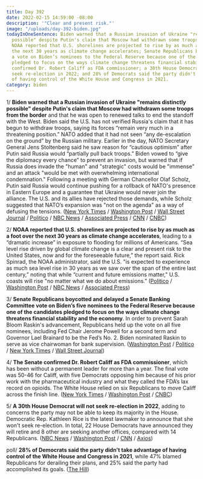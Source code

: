 ```yaml
---
title: Day 392
date: 2022-02-15 14:59:00 -08:00
description: '"Clear and present risk."'
image: "/uploads/day-392-biden.jpg"
todayInOneSentence: Biden warned that a Russian invasion of Ukraine "remains distinctly
  possible" despite Putin's claim that Moscow had withdrawn some troops from the border;
  NOAA reported that U.S. shorelines are projected to rise by as much as a foot over
  the next 30 years as climate change accelerates; Senate Republicans boycotted and
  a vote on Biden’s nominees to the Federal Reserve because one of the candidates
  pledged to focus on the ways climate change threatens financial stability; the Senate
  confirmed Dr. Robert Califf as FDA commissioner; a 30th House Democrat will not
  seek re-election in 2022; and 28% of Democrats said the party didn't take advantage
  of having control of the White House and Congress in 2021.
category: biden
---
```


1/ **Biden warned that a Russian invasion of Ukraine "remains distinctly possible" despite Putin's claim that Moscow had withdrawn some troops from the border** and that he was open to renewed talks to end the standoff with the West. Biden said the U.S. has not verified Russia's claim that it has begun to withdraw troops, saying its forces “remain very much in a threatening position.” NATO added that it had not seen “any de-escalation on the ground” by the Russian military. Earlier in the day, NATO Secretary General Jens Stoltenberg said he saw reason for “cautious optimism” after Putin said Russia would “partially pull back troops.” Biden vowed to “give the diplomacy every chance” to prevent an invasion, but warned that if Russia does invade the "human" and "strategic" costs would be "immense" and an attack "would be met with overwhelming international condemnation." Following a meeting with German Chancellor Olaf Scholz, Putin said Russia would continue pushing for a rollback of NATO's presence in Eastern Europe and a guarantee that Ukraine would never join the alliance. The U.S. and its allies have rejected those demands, while Scholz suggested that NATO’s expansion was "not on the agenda" as a way of defusing the tensions. ([New York Times](https://www.nytimes.com/live/2022/02/15/world/russia-ukraine-news) / [Washington Post](https://www.washingtonpost.com/world/2022/02/15/ukraine-russia-nato-putin-germany/) / [Wall Street Journal](https://www.wsj.com/articles/russia-says-some-troops-pulling-back-from-ukraine-border-but-exercises-continue-11644920006) / [Politico](https://www.politico.eu/article/nato-stoltenberg-de-escalation-ukraine-russia-moscow-military-exercises/) / [NBC News](https://www.nbcnews.com/politics/white-house/biden-make-remarks-growing-threat-russian-invasion-ukraine-rcna16335) / [Associated Press](https://apnews.com/article/russia-ukraine-russia-london-europe-moscow-b158645ccf222e05aede08e26b9f62c1) / [CNN](https://www.cnn.com/europe/live-news/ukraine-russia-news-02-15-22-intl) / [CNBC](https://www.cnbc.com/2022/02/15/ukraine-concerns-ease-on-report-of-partial-pullback-by-russian-troops.html))

2/ **NOAA reported that U.S. shorelines are projected to rise by as much as a foot over the next 30 years as climate change accelerates**, leading to a “dramatic increase” in exposure to flooding for millions of Americans. “Sea level rise driven by global climate change is a clear and present risk to the United States, now and for the foreseeable future,” the report said. Rick Spinrad, the NOAA administrator, said the U.S. "is expected to experience as much sea level rise in 30 years as we saw over the span of the entire last century,” noting that while “current and future emissions matter," U.S. coasts will rise "no matter what we do about emissions.” ([Politico](https://www.politico.com/news/2022/02/15/sea-rise-climate-change-2050-risk-to-u-s-00008944) / [Washington Post](https://www.washingtonpost.com/climate-environment/2022/02/15/sea-level-rise-2050-climate/) / [NBC News](https://www.nbcnews.com/science/science-news/us-sea-level-rise-accelerating-noaa-says-rcna16205) / [Associated Press](https://apnews.com/article/floods-climate-science-national-oceanic-and-atmospheric-administration-texas-81ea3dfde46f98ed675c92a0447c8114))

3/ **Senate Republicans boycotted and delayed a Senate Banking Committee vote on Biden’s five nominees to the Federal Reserve because one of the candidates pledged to focus on the ways climate change threatens financial stability and the economy**. In order to prevent Sarah Bloom Raskin's advancement, Republicans held up the vote on all five nominees, including Fed Chair Jerome Powell for a second term and Governor Lael Brainard to be the Fed’s No. 2. Biden nominated Raskin to serve as vice chairwoman for bank supervision. ([Washington Post](https://www.washingtonpost.com/us-policy/2022/02/15/raskin-toomey-boycott-fed/) / [Politico](https://www.politico.com/news/2022/02/15/republicans-delay-vote-on-biden-fed-nominees-turning-up-heat-on-raskin-00009016) / [New York Times](https://www.nytimes.com/2022/02/15/business/economy/senate-republicans-vote-fed-nominees.html) / [Wall Street Journal](https://www.wsj.com/articles/senate-republicans-set-to-stall-key-vote-on-bidens-fed-nominees-11644949966))

4/ **The Senate confirmed Dr. Robert Califf as FDA commissioner**, which has been without a permanent leader for more than a year. The final vote was 50-46 for Califf, with five Democrats opposing him because of his prior work with the pharmaceutical industry and what they called the FDA’s lax record on opioids. The White House relied on six Republicans to move Califf across the finish line. ([New York Times](https://www.nytimes.com/2022/02/15/health/fda-califf-senate-vote.html) / [Washington Post](https://www.washingtonpost.com/health/2022/02/15/califf-fda-commissioner/) / [CNBC](https://www.cnbc.com/2022/02/15/robert-califf-fda-senate-confirmation.html))

5/ **A 30th House Democrat will not seek re-election in 2022**, adding to concerns the party may not be able to keep its majority in the House. Democratic Rep. Kathleen Rice is the latest lawmaker to announce that she won't seek re-election. In total, 22 House Democrats have announced they will retire and 8 other are seeking another offices, compared with 14 Republicans. ([NBC News](https://www.nbcnews.com/politics/congress/rep-kathleen-rice-becomes-30th-house-democrat-not-seek-re-election-rcna16317) / [Washington Post](https://www.washingtonpost.com/politics/2022/02/15/house-democrats-retirements-rice/) / [CNN](https://www.cnn.com/2022/02/15/politics/kathleen-rice-not-running-congress/) / [Axios](https://www.axios.com/democratic-retirements-spark-worry-over-holding-house-majority-2548f85b-ab8d-4cb1-b191-3afe2a25dee5.html))
 
poll/ **28% of Democrats said the party didn't take advantage of having control of the White House and Congress in 2021**, while 47% blamed Republicans for derailing their plans, and 25% said the party had accomplished its goals. ([The Hill](https://thehill.com/homenews/campaign/594251-1-in-4-democrats-say-party-did-did-not-take-full-advantage-of-control-of))


